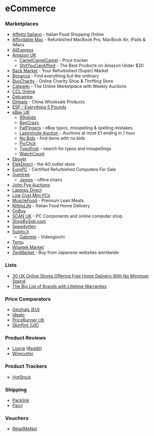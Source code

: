 # eCommerce

### Marketplaces

* [Affetto Italiano](https://www.affettoitaliano.co.uk/) - Italian Food Shopping Online
* [Affordable Mac](https://www.affordablemac.co.uk/) - Refurbished MacBook Pro, MacBook Air, iPads & iMacs
* [AliExpress](https://www.aliexpress.com/)
* [Amazon UK](https://smile.amazon.co.uk/)
  * [CamelCamelCamel](https://uk.camelcamelcamel.com/) - Price tracker
  * [ShitYouCanAfford](https://shityoucanafford.com/) - The Best Products on Amazon Under $20
* [Back Market](https://www.backmarket.co.uk/) - Your Refurbished (Super) Market
* [Bonanza](https://www.bonanza.com/) - Find everything but the ordinary
* [BuyCharity](https://buycharity.com/) - Online Charity Shop & Thrifting Store
* [Catawiki](https://www.catawiki.com/) - The Online Marketplace with Weekly Auctions
* [CCL Online](https://www.cclonline.com/)
* [Delcampe](https://www.delcampe.net/it/collezionismo/)
* [DHgate ](https://www.dhgate.com/)- China Wholesale Products
* [E5P - Everything 5 Pounds](https://www.everything5pounds.com/en/)
* [eBay UK](https://www.ebay.co.uk/)
  * [99pbids](https://99pbids.co.uk/)
  * [BayCrazy](https://www.baycrazy.com/)
  * [FatFingers](http://www.fatfingers.com/) - eBay typos, misspelling & spelling mistakes
  * [Lastminute Auction](https://www.lastminute-auction.com/uk/) - Auctions at most £1 ending in 1 hour
  * [No Bids](https://nobids.net/) - find items with no bids
  * [PicClick](https://picclick.co.uk/)
  * [Typofindr](https://typofindr.com/) - search for typos and misspellings
  * [WatchCount](http://www.watchcount.com/)
* [Ebuyer](https://www.ebuyer.com/)
* [ElekDirect](https://www.elekdirect.co.uk/) - the AO outlet store
* [EuroPC](https://www.europc.co.uk/) - Certified Refurbished Computers For Sale
* [Gumtree](https://www.gumtree.com/)
  * [James](https://www.gumtree.com/profile/accounts/64150f5924beac33bc8d87ac3291da28) - office chairs
* [John Pye Auctions](https://www.johnpye.co.uk/)
* [Laptops Direct](https://www.laptopsdirect.co.uk/)
* [Low Cost Mini PCs](https://lowcostminipcs.com/uk/)
* [MuscleFood](https://www.musclefood.com/) - Premium Lean Meats
* [NifeIsLife](https://www.nifeislife.com/) - Italian Food Home Delivery
* [OnBuy](https://www.onbuy.com/gb/)
* [SCAN UK](https://www.scan.co.uk/) - PC Components and online computer shop
* [ShopBySub.com](https://www.shopbysub.com/)
* [SpeedyHen](https://www.speedyhen.com/)
* [Subito.it](https://www.subito.it/)
  * [Gabriele](https://www.subito.it/utente/788438) - Videogiochi
* [Temu](https://www.temu.com)
* [Wisetek Market](https://www.wisetekmarket.com/)
* [ZenMarket ](https://zenmarket.jp/en/)- Buy from Japanese websites worldwide

### Lists

* [30 UK Online Stores Offering Free Home Delivery With No Minimum Spend](https://www.latestdeals.co.uk/chat/which-online-shopping-stores-offer-free-delivery-free-shipping-on-all-orders)
* [The Big List of Brands with Lifetime Warranties](https://www.themanual.com/culture/brands-with-lifetime-warranties/)

### Price Comparators

* [Geizhals (EU)](https://geizhals.eu/)
* [Idealo](https://www.idealo.co.uk/)
* [PriceRunner UK](https://www.pricerunner.com/)
* [Skinflint (UK)](https://skinflint.co.uk/)

### Product Reviews

* [Looria](https://looria.com/) ([Reddit](https://looria.com/reddit/overview))
* [Wirecutter](https://www.nytimes.com/wirecutter/)

### Product Trackers

* [HotStock](https://www.hotstock.io/uk)

### Shipping

* [Packlink](https://www.packlink.com/en-GB/)
* [Parcl](https://www.parcl.com/)

### Vouchers

* [RetailMeNot](https://www.retailmenot.com/)
